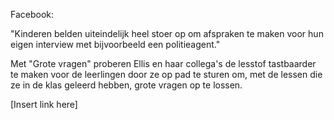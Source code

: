 Facebook:

"Kinderen belden uiteindelijk heel stoer op om afspraken te maken voor hun eigen interview met bijvoorbeeld een politieagent."

Met "Grote vragen" proberen Ellis en haar collega's de lesstof tastbaarder te maken voor de leerlingen door ze op pad te sturen om, met de lessen die ze in de klas geleerd hebben, grote vragen op te lossen.

[Insert link here]
